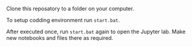 Clone this reposatory to a folder on your computer.

To setup codding environment run `start.bat`.

After executed once, run `start.bat` again to open the Jupyter lab. Make new notebooks and files there as required.